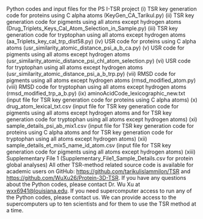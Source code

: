 Python codes and input files for the PS I-TSR project
(i)	TSR key generation code for proteins using C alpha atoms (KeyGen_CA_Tarikul.py)
(ii)	TSR key generation code for pigments using all atoms except hydrogen atoms (Drug_Triplets_Keys_Cal_Atom_Selection_in_Sample.py)
(iii)	TSR key generation code for tryptophan using all atoms except hydrogen atoms (aa_Triplets_key_cal_trp_dist58.py)
(iv)	USR code for proteins using C alpha atoms (usr_similarity_atomic_distance_psi_a_b_ca.py)
(v)	USR code for pigments using all atoms except hydrogen atoms (usr_similarity_atomic_distance_psi_chl_atom_selection.py)
(vi)	USR code for tryptophan using all atoms except hydrogen atoms (usr_similarity_atomic_distance_psi_a_b_trp.py)
(vii)	RMSD code for pigments using all atoms except hydrogen atoms (rmsd_modified_atom.py)
(viii)	RMSD code for tryptophan using all atoms except hydrogen atoms (rmsd_modified_trp_a_b.py)
(ix)	aminoAcidCode_lexicographic_new.txt (input file for TSR key generation code for proteins using C alpha atoms)
(x)	drug_atom_lexical_txt.csv (input file for TSR key generation code for pigments using all atoms except hydrogen atoms and for TSR key generation code for tryptophan using all atoms except hydrogen atoms)
(xi)	sample_details_psi_ab_mix1.csv (input file for TSR key generation code for proteins using C alpha atoms and for TSR key generation code for tryptophan using all atoms except hydrogen atoms)
(xii)	sample_details_et_mix5_name_id_atom.csv (input file for TSR key generation code for pigments using all atoms except hydrogen atoms)
(xiii)	Supplementary File 1 (Supplementary_File1_Sample_Details.csv for protein global analyses)
All other TSR-method related source code is available for academic users on GitHub: https://github.com/tarikulislammilon/TSR and https://github.com/WuXu26/Protein-3D-TSR. If you have any questions about the Python codes, please contact Dr. Wu Xu at wxx6941@louisiana.edu. If you need supercomputer access to run any of the Python codes, please contact us. We can provide access to the supercomputers up to ten scientists and for them to use the TSR method at a time.
